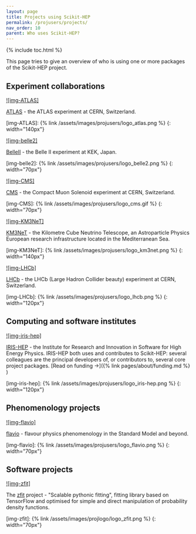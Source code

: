 ```yaml
---
layout: page
title: Projects using Scikit-HEP
permalink: /projusers/projects/
nav_order: 10
parent: Who uses Scikit-HEP?
---
```


{% include toc.html %}

This page tries to give an overview of who is using one or more packages
of the Scikit-HEP project.

## Experiment collaborations

[![img-ATLAS]][atlas]

[ATLAS](https://atlas.cern/) - the ATLAS experiment at CERN, Switzerland.

[atlas]: https://atlas.cern/

[img-ATLAS]: {% link /assets/images/projusers/logo_atlas.png %}
{: width="140px"}

[![img-belle2]][belleii]

[BelleII](https://www.belle2.org/) - the Belle II experiment at KEK, Japan.

[belleii]: https://www.belle2.org/

[img-belle2]: {% link /assets/images/projusers/logo_belle2.png %}
{: width="70px"}

[![img-CMS]][cms]

[CMS](https://cms.cern/) - the Compact Muon Solenoid experiment at CERN, Switzerland.

[cms]: https://cms.cern/

[img-CMS]: {% link /assets/images/projusers/logo_cms.gif %}
{: width="70px"}

[![img-KM3NeT]][km3net]

[KM3NeT](https://www.km3net.org/) - the Kilometre Cube Neutrino Telescope,
an Astroparticle Physics European research infrastructure located in the Mediterranean Sea.

[km3net]: https://www.km3net.org/

[img-KM3NeT]: {% link /assets/images/projusers/logo_km3net.png %}
{: width="140px"}

[![img-LHCb]][lhcb]

[LHCb](http://lhcb.web.cern.ch/) - the LHCb (Large Hadron Collider beauty) experiment at CERN, Switzerland.

[lhcb]: http://lhcb.web.cern.ch/

[img-LHCb]: {% link /assets/images/projusers/logo_lhcb.png %}
{: width="120px"}

## Computing and software institutes

[![img-iris-hep]][iris-hep]

[IRIS-HEP](https://iris-hep.org/) - the Institute for Research and Innovation in Software for High Energy Physics.
IRIS-HEP both uses and contributes to Scikit-HEP: several colleagues are the principal developers of,
or contributors to, several core project packages.
[Read on funding →]({% link pages/about/funding.md %} )

[iris-hep]: https://iris-hep.org/

[img-iris-hep]: {% link /assets/images/projusers/logo_iris-hep.png %}
{: width="120px"}

## Phenomenology projects

[![img-flavio]][flavio]

[flavio](https://flav-io.github.io/) - flavour physics phenomenology in
the Standard Model and beyond.

[flavio]: https://flav-io.github.io/

[img-flavio]: {% link /assets/images/projusers/logo_flavio.png %}
{: width="70px"}

## Software projects

[![img-zfit]][zfit]

The [zfit](https://zfit.readthedocs.io/) project - "Scalable pythonic fitting",
fitting library based on TensorFlow and optimised for simple and direct
manipulation of probability density functions.

[zfit]: https://github.com/zfit

[img-zfit]: {% link /assets/images/projlogo/logo_zfit.png %}
{: width="70px"}
